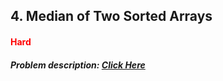 ## 4. Median of Two Sorted Arrays
#### <font color="red">Hard</font>
##### Problem description: <a href="https://leetcode.com/problems/median-of-two-sorted-arrays/">Click Here</a>
